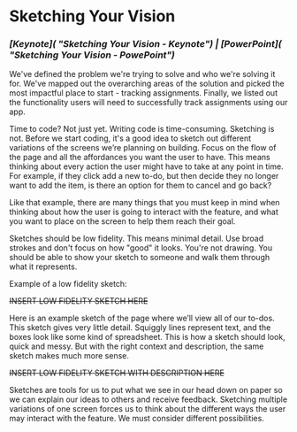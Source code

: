 # Sketching Your Vision

### ***[Keynote]( "Sketching Your Vision - Keynote") | [PowerPoint]( "Sketching Your Vision - PowePoint")***

We've defined the problem we're trying to solve and who we're solving it for. We've mapped out the overarching areas of the solution and picked the most impactful place to start - tracking assignments. Finally, we listed out the functionality users will need to successfully track assignments using our app.

Time to code? Not just yet. Writing code is time-consuming. Sketching is not. Before we start coding, it's a good idea to sketch out different variations of the screens we’re planning on building. Focus on the flow of the page and all the affordances you want the user to have. This means thinking about every action the user might have to take at any point in time. For example, if they click add a new to-do, but then decide they no longer want to add the item, is there an option for them to cancel and go back?

Like that example, there are many things that you must keep in mind when thinking about how the user is going to interact with the feature, and what you want to place on the screen to help them reach their goal.

Sketches should be low fidelity. This means minimal detail. Use broad strokes and don't focus on how "good" it looks. You're not drawing. You should be able to show your sketch to someone and walk them through what it represents.

Example of a low fidelity sketch:

~~INSERT LOW FIDELITY SKETCH HERE~~

Here is an example sketch of the page where we’ll view all of our to-dos. This sketch gives very little detail. Squiggly lines represent text, and the boxes look like some kind of spreadsheet. This is how a sketch should look, quick and messy. But with the right context and description, the same sketch makes much more sense.

~~INSERT LOW FIDELITY SKETCH WITH DESCRIPTION HERE~~

Sketches are tools for us to put what we see in our head down on paper so we can explain our ideas to others and receive feedback. Sketching multiple variations of one screen forces us to think about the different ways the user may interact with the feature. We must consider different possibilities.
